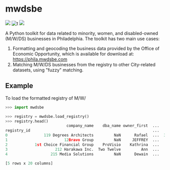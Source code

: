 # mwdsbe

[![](https://img.shields.io/badge/python-3.6+-blue.svg)](https://www.python.org/download/releases/3.6.0/)
![t](https://img.shields.io/badge/status-stable-green.svg)
[![](https://img.shields.io/github/license/PhiladelphiaController/mwdsbe.svg)](https://github.com/PhiladelphiaController/mwdsbe/blob/master/LICENSE)

A Python toolkit for data related to minority, women, and disabled-owned (M/W/DS) businesses in Philadelphia.
The toolkit has two main use cases:

1. Formatting and geocoding the business data provided by the Office of Economic Opportunity, which
   is available for download at: https://phila.mwdsbe.com
1. Matching M/W/DS businesses from the registry to other City-related datasets, using "fuzzy" matching.

## Example

To load the formatted registry of M/W/

```python
>>> import mwdsbe

>>> registry = mwdsbe.load_registry()
>>> registry.head()
                           company_name    dba_name owner_first  ...        lat        lng                                      geometry
registry_id                                                      ...
0                119 Degrees Architects         NaN      Rafael  ...  39.964275 -75.163042  POINT (-75.16304190105227 39.96427495800303)
1                         12Bravo Group         NaN     JEFFREY  ...        NaN        NaN                                           NaN
2            1st Choice Financial Group    ProVisio    Kathrina  ...        NaN        NaN                                           NaN
3                     212 Harakawa Inc.  Two Twelve         Ann  ...        NaN        NaN                                           NaN
4                   215 Media Solutions         NaN      Dewain  ...        NaN        NaN                                           NaN

[5 rows x 20 columns]
```
